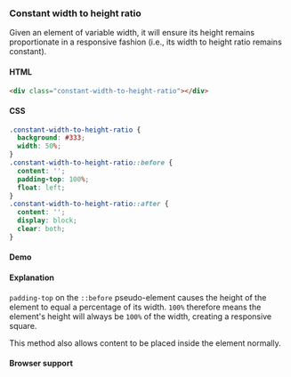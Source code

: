 ### Constant width to height ratio

Given an element of variable width, it will ensure its height remains proportionate in a responsive fashion
(i.e., its width to height ratio remains constant).

#### HTML

```html
<div class="constant-width-to-height-ratio"></div>
```

#### CSS

```css
.constant-width-to-height-ratio {
  background: #333;
  width: 50%;
}
.constant-width-to-height-ratio::before {
  content: '';
  padding-top: 100%;
  float: left;
}
.constant-width-to-height-ratio::after {
  content: '';
  display: block;
  clear: both;
}
```

#### Demo

#### Explanation

`padding-top` on the `::before` pseudo-element causes the height of the element to equal a percentage of
its width. `100%` therefore means the element's height will always be `100%` of the width, creating a responsive
square.

This method also allows content to be placed inside the element normally.

#### Browser support

<!-- tags: layout -->
